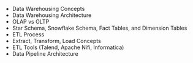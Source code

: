 
- Data Warehousing Concepts
- Data Warehousing Architecture
- OLAP vs OLTP
- Star Schema, Snowflake Schema, Fact Tables, and Dimension Tables
- ETL Process
- Extract, Transform, Load Concepts
- ETL Tools (Talend, Apache Nifi, Informatica)
- Data Pipeline Architecture